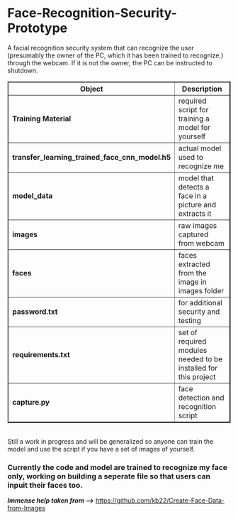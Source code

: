 # Face-Recognition-Security-Prototype
A facial recognition security system that can recognize the user (presumably the owner of the PC, which it has been trained to recognize.) through the webcam. If it is not the owner, the PC can be instructed to shutdown. <br>

<table border =2>
<tr><th>Object</th><th>Description</th></tr>
<tr><td><b>Training Material</b> </td><td> required script for training a model for yourself</td></tr>
<tr><td><b>transfer_learning_trained_face_cnn_model.h5 </b></td><td> actual model used to recognize me</td></tr>
<tr><td><b>model_data </b></td><td> model that detects a face in a picture and extracts it</td></tr>
<tr><td><b>images </b></td><td> raw images captured from webcam</td></tr>
<tr><td><b>faces </b></td><td> faces extracted from the image in images folder</td></tr>
<tr><td><b>password.txt </b></td><td> for additional security and testing</td></tr>
<tr><td><b>requirements.txt </b></td><td> set of required modules needed to be installed for this project</td></tr>
<tr><td><b>capture.py</b></td><td> face detection and recognition script </td></tr>
</table>
<br>Still a work in progress and will be generalized so anyone can train the model and use the script if you have a set of images of yourself.


<h3> Currently the code and model are trained to recognize my face only, working on building a seperate file so that users can inpuit their faces too.</h3>

<b><i>Immense help taken from --></i></b> https://github.com/kb22/Create-Face-Data-from-Images
